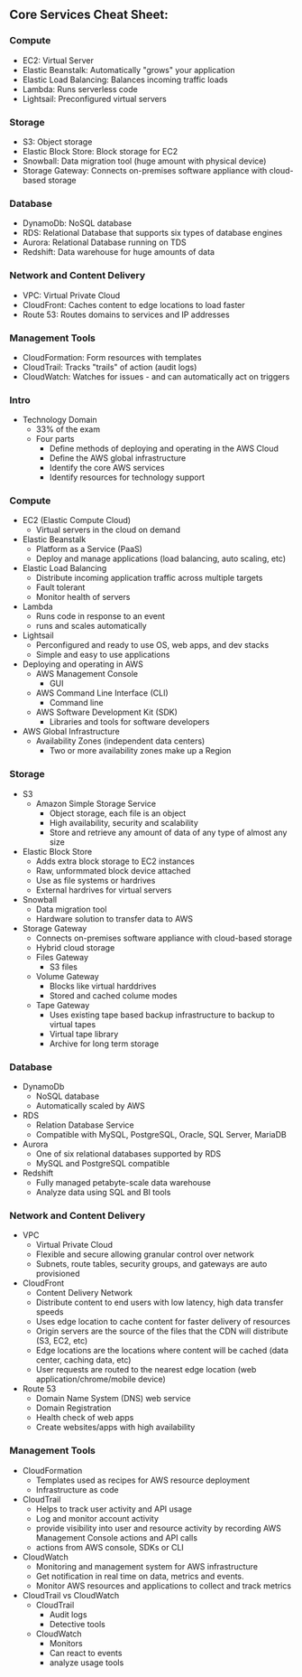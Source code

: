 ## Core Services Cheat Sheet:
### Compute
- EC2: Virtual Server
- Elastic Beanstalk: Automatically "grows" your application
- Elastic Load Balancing: Balances incoming traffic loads
- Lambda: Runs serverless code
- Lightsail: Preconfigured virtual servers
### Storage
- S3: Object storage
- Elastic Block Store: Block storage for EC2
- Snowball: Data migration tool (huge amount with physical device)
- Storage Gateway: Connects on-premises software appliance with cloud-based storage
### Database
- DynamoDb: NoSQL database
- RDS: Relational Database that supports six types of database engines
- Aurora: Relational Database running on TDS
- Redshift: Data warehouse for huge amounts of data
### Network and Content Delivery
- VPC: Virtual Private Cloud
- CloudFront: Caches content to edge locations to load faster
- Route 53: Routes domains to services and IP addresses
### Management Tools
- CloudFormation: Form resources with templates
- CloudTrail: Tracks "trails" of action (audit logs)
- CloudWatch: Watches for issues - and can automatically act on triggers


### Intro
- Technology Domain
  - 33% of the exam
  - Four parts
    - Define methods of deploying and operating in the AWS Cloud
    - Define the AWS global infrastructure
    - Identify the core AWS services
    - Identify resources for technology support

### Compute
- EC2 (Elastic Compute Cloud)
  - Virtual servers in the cloud on demand
- Elastic Beanstalk
  - Platform as a Service (PaaS)
  - Deploy and manage applications (load balancing, auto scaling, etc)
- Elastic Load Balancing
  - Distribute incoming application traffic across multiple targets
  - Fault tolerant
  - Monitor health of servers
- Lambda
  - Runs code in response to an event
  - runs and scales automatically
- Lightsail
  - Perconfigured and ready to use OS, web apps, and dev stacks
  - Simple and easy to use applications
- Deploying and operating in AWS
  - AWS Management Console
    - GUI
  - AWS Command Line Interface (CLI)
    - Command line
  - AWS Software Development Kit (SDK)
    - Libraries and tools for software developers
- AWS Global Infrastructure
  - Availability Zones (independent data centers)
    - Two or more availability zones make up a Region

### Storage
- S3
  - Amazon Simple Storage Service
    - Object storage, each file is an object
    - High availability, security and scalability
    - Store and retrieve any amount of data of any type of almost any size
- Elastic Block Store
  - Adds extra block storage to EC2 instances
  - Raw, unformmated block device attached
  - Use as file systems or hardrives
  - External hardrives for virtual servers
- Snowball
  - Data migration tool
  - Hardware solution to transfer data to AWS
- Storage Gateway
  - Connects on-premises software appliance with cloud-based storage
  - Hybrid cloud storage
  - Files Gateway
    - S3 files
  - Volume Gateway
    - Blocks like virtual harddrives
    - Stored and cached colume modes
  - Tape Gateway
    - Uses existing tape based backup infrastructure to backup to virtual tapes
    - Virtual tape library
    - Archive for long term storage

### Database
- DynamoDb
  - NoSQL database
  - Automatically scaled by AWS
- RDS
  - Relation Database Service
  - Compatible with MySQL, PostgreSQL, Oracle, SQL Server, MariaDB
- Aurora
  - One of six relational databases supported by RDS
  - MySQL and PostgreSQL compatible
- Redshift
  - Fully managed petabyte-scale data warehouse
  - Analyze data using SQL and BI tools

### Network and Content Delivery
- VPC
  - Virtual Private Cloud
  - Flexible and secure allowing granular control over network
  - Subnets, route tables, security groups, and gateways are auto provisioned
- CloudFront
  - Content Delivery Network
  - Distribute content to end users with low latency, high data transfer speeds
  - Uses edge location to cache content for faster delivery of resources
  - Origin servers are the source of the files that the CDN will distribute (S3, EC2, etc)
  - Edge locations are the locations where content will be cached (data center, caching data, etc)
  - User requests are routed to the nearest edge location (web application/chrome/mobile device)
- Route 53
  - Domain Name System (DNS) web service
  - Domain Registration
  - Health check of web apps
  - Create websites/apps with high availability

### Management Tools
- CloudFormation
  - Templates used as recipes for AWS resource deployment
  - Infrastructure as code
- CloudTrail
  - Helps to track user activity and API usage
  - Log and monitor account activity
  - provide visibility into user and resource activity by recording AWS Management Console actions and API calls
  - actions from AWS console, SDKs or CLI
- CloudWatch
  - Monitoring and management system for AWS infrastructure
  - Get notification in real time on data, metrics and events.
  - Monitor AWS resources and applications to collect and track metrics
- CloudTrail vs CloudWatch
  - CloudTrail
    - Audit logs
    - Detective tools
  - CloudWatch
    - Monitors
    - Can react to events
    - analyze usage tools